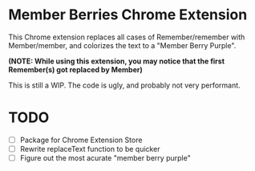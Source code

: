 # Member Berries Chrome Extension

This Chrome extension replaces all cases of Remember/remember with Member/member, and colorizes the text to a "Member Berry Purple".

**(NOTE: While using this extension, you may notice that the first R&zwnj;emember(s) got replaced by Member)**

This is still a WIP. The code is ugly, and probably not very performant.

# TODO

- [ ] Package for Chrome Extension Store
- [ ] Rewrite replaceText function to be quicker
- [ ] Figure out the most acurate "member berry purple"
